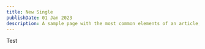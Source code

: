 ```yaml
---
title: New Single
publishDate: 01 Jan 2023
description: A sample page with the most common elements of an article, including headings, paragraphs, lists, and images. Use it as a starting point for applying your own styles.
---
```


Test